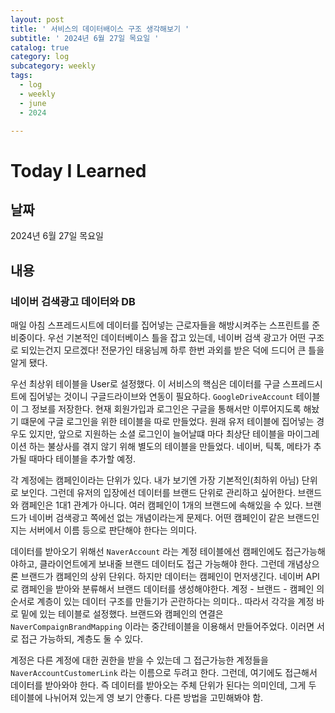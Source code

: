 ```yaml
---
layout: post
title: ' 서비스의 데이터배이스 구조 생각해보기 '
subtitle: ' 2024년 6월 27일 목요일 '
catalog: true
category: log
subcategory: weekly
tags:
  - log
  - weekly
  - june
  - 2024

---
```



# Today I Learned

## 날짜

2024년 6월 27일 목요일

## 내용

### 네이버 검색광고 데이터와 DB

매일 아침 스프레드시트에 데이터를 집어넣는 근로자들을 해방시켜주는 스프린트를 준비중이다. 우선 기본적인 데이터베이스 틀을 잡고 있는데, 네이버 검색 광고가 어떤 구조로 되있는건지 모르겠다! 전문가인 태웅님께 하루 한번 과외를 받은 덕에 드디어 큰 틀을 알게 됐다.

 우선 최상위 테이블을 User로 설정했다. 이 서비스의 핵심은 데이터를 구글 스프레드시트에 집어넣는 것이니 구글드라이브와 연동이 필요하다. `GoogleDriveAccount` 테이블이 그 정보를 저장한다. 현재 회원가입과 로그인은 구글을 통해서만 이루어지도록 해놨기 떄문에 구글 로그인을 위한 테이블을 따로 만들었다. 원래 유저 테이블에 집어넣는 경우도 있지만, 앞으로 지원하는 소셜 로그인이 늘어날떄 마다 최상단 테이블을 마이그레이션 하는 불상사를 겪지 않기 위해 별도의 테이블을 만들었다. 네이버, 틱톡, 메타가 추가될 때마다 테이블을 추가할 예정.

 각 계정에는 캠페인이라는 단위가 있다. 내가 보기엔 가장 기본적인(최하위 아님) 단위로 보인다. 그런데 유저의 입장에선 데이터를 브랜드 단위로 관리하고 싶어한다. 브랜드와 캠페인은 1대1 관계가 아니다. 여러 캠페인이 1개의 브랜드에 속해있을 수 있다. 브랜드가 네이버 검색광고 쪽에선 없는 개념이라는게 문제다. 어떤 캠페인이 같은 브랜드인지는 서버에서 이름 등으로 판단해야 한다는 의미다. 

데이터를 받아오기 위해선 `NaverAccount` 라는 계정 테이블에선 캠페인에도 접근가능해야하고, 클라이언트에게 보내줄 브랜드 데이터도 접근 가능해야 한다. 그런데 개념상으론 브랜드가 캠페인의 상위 단위다. 하지만 데이터는 캠페인이 먼저생긴다. 네이버 API로 캠페인을 받아와 분류해서 브랜드 데이터를 생성해야한다. 계정 - 브랜드 - 캠페인 의 순서로 계층이 있는 데이터 구조를 만들기가 곤란하다는 의미다.. 따라서 각각을 계정 바로 밑에 있는 테이블로 설정했다. 브랜드와 캠페인의 연결은 `NaverCompaignBrandMapping` 이라는 중간테이블을 이용해서 만들어주었다. 이러면 서로 접근 가능하되, 계층도 둘 수 있다.

계정은 다른 계정에 대한 권한을 받을 수 있는데 그 접근가능한 계정들을 `NaverAccountCustomerLink` 라는 이름으로 두려고 한다. 그런데, 여기에도 접근해서 데이터를 받아와야 한다. 즉 데이터를 받아오는 주체 단위가 된다는 의미인데, 그게 두 테이블에 나뉘어져 있는게 영 보기 안좋다. 다른 방법을 고민해봐야 함.